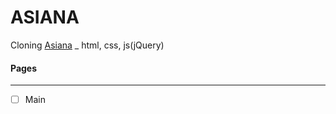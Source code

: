 # ASIANA

Cloning [Asiana](https://flyasiana.com/) _ html, css, js(jQuery)



#### Pages

---

- [ ] Main


